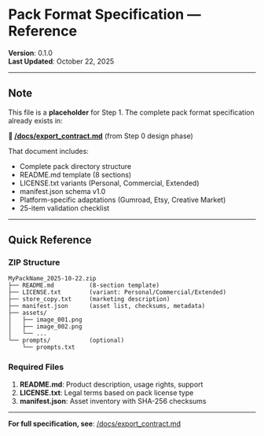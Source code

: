 # Pack Format Specification — Reference

**Version**: 0.1.0  
**Last Updated**: October 22, 2025

---

## Note

This file is a **placeholder** for Step 1. The complete pack format specification already exists in:

**📄 [/docs/export_contract.md](/docs/export_contract.md)** (from Step 0 design phase)

That document includes:
- Complete pack directory structure
- README.md template (8 sections)
- LICENSE.txt variants (Personal, Commercial, Extended)
- manifest.json schema v1.0
- Platform-specific adaptations (Gumroad, Etsy, Creative Market)
- 25-item validation checklist

---

## Quick Reference

### ZIP Structure

```
MyPackName_2025-10-22.zip
├── README.md          (8-section template)
├── LICENSE.txt        (variant: Personal/Commercial/Extended)
├── store_copy.txt     (marketing description)
├── manifest.json      (asset list, checksums, metadata)
├── assets/
│   ├── image_001.png
│   ├── image_002.png
│   └── ...
└── prompts/           (optional)
    └── prompts.txt
```

### Required Files

1. **README.md**: Product description, usage rights, support
2. **LICENSE.txt**: Legal terms based on pack license type
3. **manifest.json**: Asset inventory with SHA-256 checksums

---

**For full specification, see**: [/docs/export_contract.md](/docs/export_contract.md)
